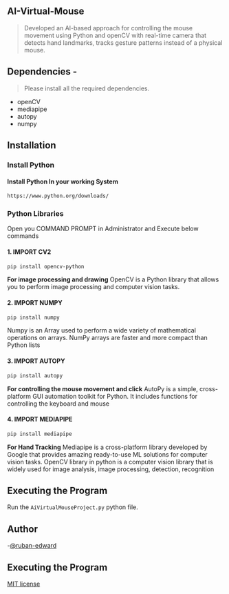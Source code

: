 ## AI-Virtual-Mouse
> Developed an AI-based approach for controlling the mouse movement using Python and openCV with real-time camera that detects hand landmarks, tracks gesture patterns instead of a physical mouse.

## Dependencies  -
> Please install all the required dependencies.
* openCV
* mediapipe
* autopy
* numpy

## Installation
<h3>Install Python</h3>

<h4>Install Python In your working System</h4>

   ```bash
   https://www.python.org/downloads/
   ```
<h3>Python Libraries</h3>
<p>Open you COMMAND PROMPT in Administrator and Execute below commands</p>

<h4>1.  IMPORT CV2</h4>

   ```bash
   pip install opencv-python
   ```

<b>For image processing and drawing</b>
   OpenCV is a Python library that allows you to perform image processing and computer vision tasks.

<h4>2.  IMPORT NUMPY</h4>

   ```bash
   pip install numpy
   ```
   
   Numpy is an Array used to perform a wide variety of mathematical operations on arrays. NumPy arrays are faster and more compact than Python lists

<h4>3.  IMPORT AUTOPY</h4>

   ```bash
   pip install autopy
   ```
   
   <b>For controlling the mouse movement and click</b>
   AutoPy is a simple, cross-platform GUI automation toolkit for Python. It includes functions for controlling the keyboard and mouse

<h4>4.  IMPORT MEDIAPIPE</h4>

   ```bash
   pip install mediapipe
   ```
   
   <b>For Hand Tracking</b>
   Mediapipe is a cross-platform library developed by Google that provides amazing ready-to-use ML solutions for computer vision tasks. OpenCV library in python is a computer vision library that is widely used for image analysis, image processing, detection, recognition
   
   
## Executing the Program

Run the ```AiVirtualMouseProject.py``` python file.

## Author 

-[@ruban-edward](https://github.com/Ruban-Edward/AI-Virtual-Mouse)

## Executing the Program

[MIT license](LICENSE)
